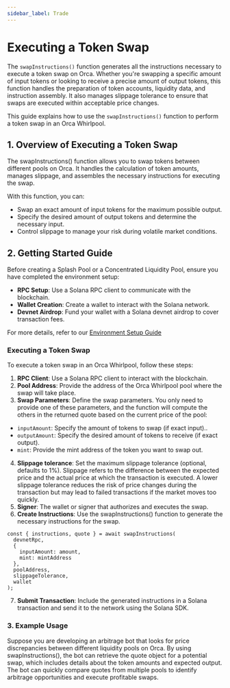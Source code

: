 ```yaml
---
sidebar_label: Trade
---
```


# Executing a Token Swap

The `swapInstructions()` function generates all the instructions necessary to execute a token swap on Orca. Whether you're swapping a specific amount of input tokens or looking to receive a precise amount of output tokens, this function handles the preparation of token accounts, liquidity data, and instruction assembly. It also manages slippage tolerance to ensure that swaps are executed within acceptable price changes.

This guide explains how to use the `swapInstructions()` function to perform a token swap in an Orca Whirlpool.

## 1. Overview of Executing a Token Swap

The swapInstructions() function allows you to swap tokens between different pools on Orca. It handles the calculation of token amounts, manages slippage, and assembles the necessary instructions for executing the swap.

With this function, you can:
- Swap an exact amount of input tokens for the maximum possible output.
- Specify the desired amount of output tokens and determine the necessary input.
- Control slippage to manage your risk during volatile market conditions.

## 2. Getting Started Guide

Before creating a Splash Pool or a Concentrated Liquidity Pool, ensure you have completed the environment setup:
- **RPC Setup**: Use a Solana RPC client to communicate with the blockchain.
- **Wallet Creation**: Create a wallet to interact with the Solana network.
- **Devnet Airdrop**: Fund your wallet with a Solana devnet airdrop to cover transaction fees.

For more details, refer to our [Environment Setup Guide](./01-Environment%20Setup.md)

### Executing a Token Swap
To execute a token swap in an Orca Whirlpool, follow these steps:

1. **RPC Client**: Use a Solana RPC client to interact with the blockchain.
2. **Pool Address**: Provide the address of the Orca Whirlpool pool where the swap will take place.
3. **Swap Parameters**: Define the swap parameters. You only need to provide one of these parameters, and the function will compute the others in the returned quote based on the current price of the pool:
  - `inputAmount`: Specify the amount of tokens to swap (if exact input)..
  - `outputAmount`: Specify the desired amount of tokens to receive (if exact output).
  - `mint`: Provide the mint address of the token you want to swap out.
4. **Slippage tolerance**: Set the maximum slippage tolerance (optional, defaults to 1%). Slippage refers to the difference between the expected price and the actual price at which the transaction is executed. A lower slippage tolerance reduces the risk of price changes during the transaction but may lead to failed transactions if the market moves too quickly.
5. **Signer**: The wallet or signer that authorizes and executes the swap.
6. **Create Instructions**: Use the swapInstructions() function to generate the necessary instructions for the swap.
  ```tsx
  const { instructions, quote } = await swapInstructions(
    devnetRpc, 
    { 
      inputAmount: amount, 
      mint: mintAddress
    }, 
    poolAddress, 
    slippageTolerance,
    wallet
  );
  ```
7. **Submit Transaction**: Include the generated instructions in a Solana transaction and send it to the network using the Solana SDK.

### 3. Example Usage

Suppose you are developing an arbitrage bot that looks for price discrepancies between different liquidity pools on Orca. By using swapInstructions(), the bot can retrieve the quote object for a potential swap, which includes details about the token amounts and expected output. The bot can quickly compare quotes from multiple pools to identify arbitrage opportunities and execute profitable swaps.
